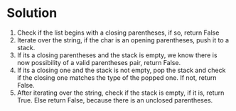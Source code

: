# Solution
1. Check if the list begins with a closing parentheses, if so, return False
2. Iterate over the string, if the char is an opening parentheses, push it to a stack.
3. If its a closing parentheses and the stack is empty, we know there is now possibility of a valid parentheses pair, return False.
4. If its a closing one and the stack is not empty, pop the stack and check if the closing one matches the type of the popped one. If not, return False.
5. After iterating over the string, check if the stack is empty, if it is, return True. Else return False, because there is an unclosed parentheses.
